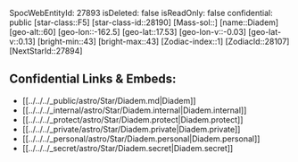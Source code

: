 ﻿---
location: [17.53,162.5,60]
type: Star
tags:
- astro/Star

---
SpocWebEntityId: 27893
isDeleted: false
isReadOnly: false
confidential: public
[star-class::F5]
[star-class-id::28190]
[Mass-sol::]
[name::Diadem]
[geo-alt::60]
[geo-lon::-162.5]
[geo-lat::17.53]
[geo-lon-v::-0.03]
[geo-lat-v::0.13]
[bright-min::43]
[bright-max::43]
[Zodiac-index::1]
[ZodiacId::28107]
[NextStarId::27894]



## Confidential Links & Embeds: 
- [[../../../_public/astro/Star/Diadem.md|Diadem]] 
- [[../../../_internal/astro/Star/Diadem.internal|Diadem.internal]] 
- [[../../../_protect/astro/Star/Diadem.protect|Diadem.protect]] 
- [[../../../_private/astro/Star/Diadem.private|Diadem.private]] 
- [[../../../_personal/astro/Star/Diadem.personal|Diadem.personal]] 
- [[../../../_secret/astro/Star/Diadem.secret|Diadem.secret]]

